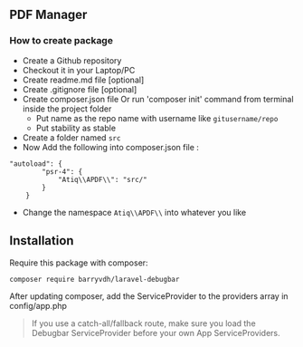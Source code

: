 ## PDF Manager

### How to create package

- Create a Github repository
- Checkout it in your Laptop/PC
- Create readme.md file [optional]
- Create .gitignore file [optional]
- Create composer.json file Or run 'composer init' command from terminal inside the project folder
    - Put name as the repo name with username like `gitusername/repo`
    - Put stability as stable
- Create a folder named `src`
- Now Add the following into composer.json file :
```shell
"autoload": {
        "psr-4": {
            "Atiq\\APDF\\": "src/"
        }
    }
```    
- Change the namespace `Atiq\\APDF\\` into whatever you like



## Installation

Require this package with composer:

```shell
composer require barryvdh/laravel-debugbar
```

After updating composer, add the ServiceProvider to the providers array in config/app.php

> If you use a catch-all/fallback route, make sure you load the Debugbar ServiceProvider before your own App ServiceProviders.

